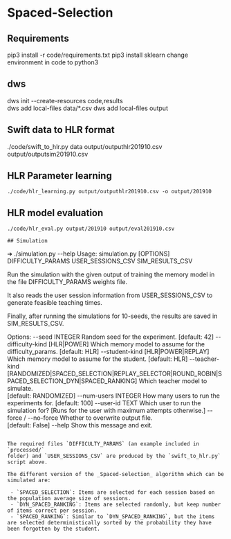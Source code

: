 # Spaced-Selection 

## Requirements
pip3 install -r code/requirements.txt
pip3 install sklearn
change environment in code to python3

## dws
dws init --create-resources code,results   
dws add local-files data/*.csv
dws add local-files output 


## Swift data to HLR format
./code/swift_to_hlr.py data output/outputhlr201910.csv output/outputsim201910.csv

## HLR Parameter learning
```
./code/hlr_learning.py output/outputhlr201910.csv -o output/201910
```

## HLR model evaluation

```
./code/hlr_eval.py output/201910 output/eval201910.csv

## Simulation

```
➔ ./simulation.py --help
Usage: simulation.py [OPTIONS] DIFFICULTY_PARAMS USER_SESSIONS_CSV
                     SIM_RESULTS_CSV

  Run the simulation with the given output of training the memory model in
  the file DIFFICULTY_PARAMS weights file.

  It also reads the user session information from USER_SESSIONS_CSV to
  generate feasible teaching times.

  Finally, after running the simulations for 10-seeds, the results are saved
  in SIM_RESULTS_CSV.

Options:
  --seed INTEGER                  Random seed for the experiment.  [default: 42]
  --difficulty-kind [HLR|POWER]   Which memory model to assume for the
                                  difficulty_params.  [default: HLR]
  --student-kind [HLR|POWER|REPLAY]
                                  Which memory model to assume for the
                                  student.  [default: HLR]
  --teacher-kind [RANDOMIZED|SPACED_SELECTION|REPLAY_SELECTOR|ROUND_ROBIN|SPACED_SELECTION_DYN|SPACED_RANKING]
                                  Which teacher model to simulate.  
                                  [default: RANDOMIZED]
  --num-users INTEGER             How many users to run the experiments for.
                                  [default: 100]
  --user-id TEXT                  Which user to run the simulation for? [Runs
                                  for the user with maximum attempts
                                  otherwise.]
  --force / --no-force            Whether to overwrite output file.  
                                  [default: False]
  --help                          Show this message and exit.
```

The required files `DIFFICULTY_PARAMS` (an example included in `processed/`
folder) and `USER_SESSIONS_CSV` are produced by the `swift_to_hlr.py` script above.

The different version of the _Spaced-selection_ algorithm which can be
simulated are:

 - `SPACED_SELECTION`: Items are selected for each session based on the population average size of sessions.
 - `DYN_SPACED_RANKING`: Items are selected randomly, but keep number of items correct per session.
 - `SPACED_RANKING`: Similar to `DYN_SPACED_RANKING`, but the items are selected deterministically sorted by the probability they have been forgotten by the student.
